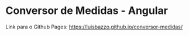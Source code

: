 # Conversor de Medidas - Angular

Link para o Github Pages: https://luisbazzo.github.io/conversor-medidas/

